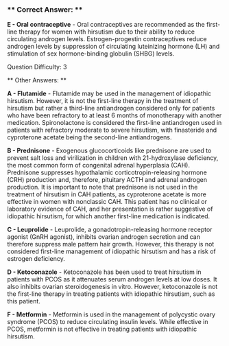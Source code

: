 ### ** Correct Answer: **

**E - Oral contraceptive** - Oral contraceptives are recommended as the first-line therapy for women with hirsutism due to their ability to reduce circulating androgen levels. Estrogen-progestin contraceptives reduce androgen levels by suppression of circulating luteinizing hormone (LH) and stimulation of sex hormone-binding globulin (SHBG) levels.

Question Difficulty: 3

** Other Answers: **

**A - Flutamide** - Flutamide may be used in the management of idiopathic hirsutism. However, it is not the first-line therapy in the treatment of hirsutism but rather a third-line antiandrogen considered only for patients who have been refractory to at least 6 months of monotherapy with another medication. Spironolactone is considered the first-line antiandrogen used in patients with refractory moderate to severe hirsutism, with finasteride and cyproterone acetate being the second-line antiandrogens.

**B - Prednisone** - Exogenous glucocorticoids like prednisone are used to prevent salt loss and virilization in children with 21-hydroxylase deficiency, the most common form of congenital adrenal hyperplasia (CAH). Prednisone suppresses hypothalamic corticotropin-releasing hormone (CRH) production and, therefore, pituitary ACTH and adrenal androgen production. It is important to note that prednisone is not used in the treatment of hirsutism in CAH patients, as cyproterone acetate is more effective in women with nonclassic CAH. This patient has no clinical or laboratory evidence of CAH, and her presentation is rather suggestive of idiopathic hirsutism, for which another first-line medication is indicated.

**C - Leuprolide** - Leuprolide, a gonadotropin-releasing hormone receptor agonist (GnRH agonist), inhibits ovarian androgen secretion and can therefore suppress male pattern hair growth. However, this therapy is not considered first-line management of idiopathic hirsutism and has a risk of estrogen deficiency.

**D - Ketoconazole** - Ketoconazole has been used to treat hirsutism in patients with PCOS as it attenuates serum androgen levels at low doses. It also inhibits ovarian steroidogenesis in vitro. However, ketoconazole is not the first-line therapy in treating patients with idiopathic hirsutism, such as this patient.

**F - Metformin** - Metformin is used in the management of polycystic ovary syndrome (PCOS) to reduce circulating insulin levels. While effective in PCOS, metformin is not effective in treating patients with idiopathic hirsutism.

